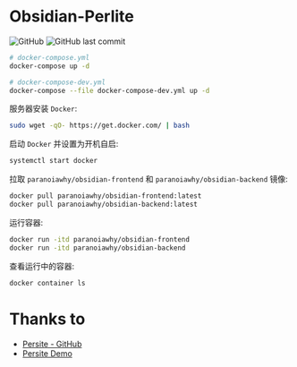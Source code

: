 # Obsidian-Perlite

![GitHub](https://img.shields.io/github/license/321paranoiawhy/Obsidian-Perlite) ![GitHub last commit](https://img.shields.io/github/last-commit/321paranoiawhy/Obsidian-Perlite)

```bash
# docker-compose.yml
docker-compose up -d

# docker-compose-dev.yml
docker-compose --file docker-compose-dev.yml up -d
```

服务器安装 `Docker`:

```bash
sudo wget -qO- https://get.docker.com/ | bash
```

启动 `Docker` 并设置为开机自启:

```bash
systemctl start docker
```

拉取 `paranoiawhy/obsidian-frontend` 和 `paranoiawhy/obsidian-backend` 镜像:

```bash
docker pull paranoiawhy/obsidian-frontend:latest
docker pull paranoiawhy/obsidian-backend:latest
```

运行容器:

```bash
docker run -itd paranoiawhy/obsidian-frontend
docker run -itd paranoiawhy/obsidian-backend
```

查看运行中的容器:

```bash
docker container ls
```

# Thanks to

- [Persite - GitHub](https://github.com/secure-77/Perlite)
- [Persite Demo](https://perlite.secure77.de/)
